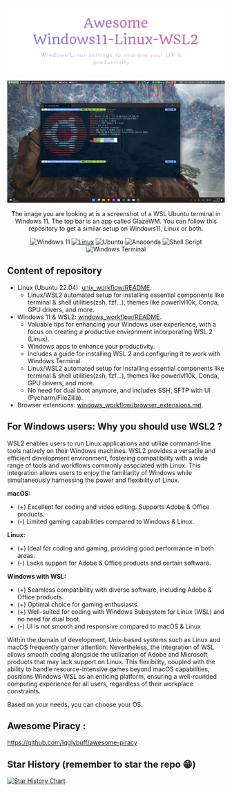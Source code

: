 ![Logo](images/logo.png)

![Windows WSL Terminal with taskbar](images/windows_wsl_terminal_taskbar.png)


<div style="text-align: center;">The image you are looking at is a screenshot of a WSL Ubuntu terminal in Windows 11. The top bar is an app called GlazeWM.
You can follow this repository to get a similar setup on Windows11, Linux or both.

![Windows 11](https://img.shields.io/badge/Windows%2011-%230079d5.svg?style=for-the-badge&logo=Windows%2011&logoColor=white)
[![Linux](https://img.shields.io/badge/-Linux-grey?style=for-the-badge&logo=linux)](https://www.microsoft.com/en-in/windows)
![Ubuntu](https://img.shields.io/badge/Ubuntu-E95420?style=for-the-badge&logo=ubuntu&logoColor=white)
![Anaconda](https://img.shields.io/badge/Anaconda-%2344A833.svg?style=for-the-badge&logo=anaconda&logoColor=white)
![Shell Script](https://img.shields.io/badge/shell_script-%23121011.svg?style=for-the-badge&logo=gnu-bash&logoColor=white)
![Windows Terminal](https://img.shields.io/badge/Windows%20Terminal-%234D4D4D.svg?style=for-the-badge&logo=windows-terminal&logoColor=white)
</div>

## Content of repository
- Linux (Ubuntu 22.04): [unix_workflow/README](unix_workflow/README.md).
  - Linux/WSL2 automated setup for installing essential components like terminal & shell utilities(zsh, fzf...), themes like powerlvl10k, Conda, GPU drivers, and more.
- Windows 11 & WSL2: [windows_workflow/README](windows_workflow/README.md).
   - Valuable tips for enhancing your Windows user experience, with a focus on creating a productive environment incorporating WSL 2 (Linux).
   - Windows apps to enhance your productivity.
   - Includes a guide for installing WSL 2 and configuring it to work with Windows Terminal.
   - Linux/WSL2 automated setup for installing essential components like terminal & shell utilities(zsh, fzf...), themes like powerlvl10k, Conda, GPU drivers, and more.
   - No need for dual boot anymore, and includes SSH, SFTP with UI (Pycharm/FileZilla).
- Browser extensions: [windows_workflow/browser_extensions.md](windows_workflow/browser_extensions.md).

## For Windows users: Why you should use WSL2 ?
WSL2 enables users to run Linux applications and utilize command-line tools natively on their Windows machines. WSL2 provides a versatile and efficient development environment, fostering compatibility with a wide range of tools and workflows commonly associated with Linux. This integration allows users to enjoy the familiarity of Windows while simultaneously harnessing the power and flexibility of Linux.

**macOS:**
- (+) Excellent for coding and video editing. Supports Adobe & Office products.
- (-) Limited gaming capabilities compared to Windows & Linux.

**Linux:**
- (+) Ideal for coding and gaming, providing good performance in both areas.
- (-) Lacks support for Adobe & Office products and certain software.

**Windows with WSL:**
- (+) Seamless compatibility with diverse software, including Adobe & Office products.
- (+) Optimal choice for gaming enthusiasts.
- (+) Well-suited for coding with Windows Subsystem for Linux (WSL) and no need for dual boot.
- (-) UI is not smooth and responsive compared to macOS & Linux

Within the domain of development, Unix-based systems such as Linux and macOS frequently garner attention. Nevertheless, the integration of WSL allows smooth coding alongside the utilization of Adobe and Microsoft products that may lack support on Linux. This flexibility, coupled with the ability to handle resource-intensive games beyond macOS capabilities, positions Windows-WSL as an enticing platform, ensuring a well-rounded computing experience for all users, regardless of their workplace constraints.

Based on your needs, you can choose your OS.

## Awesome Piracy :
https://github.com/Igglybuff/awesome-piracy


## Star History (remember to star the repo 😁)
[![Star History Chart](https://api.star-history.com/svg?repos=aminedjeghri/awesomewindows11&type=Date)](https://star-history.com/#aminedjeghri/awesomewindows11&Date)
